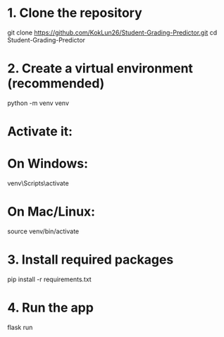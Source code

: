 # 1. Clone the repository
git clone https://github.com/KokLun26/Student-Grading-Predictor.git
cd Student-Grading-Predictor

# 2. Create a virtual environment (recommended)
python -m venv venv
# Activate it:
# On Windows:
venv\Scripts\activate
# On Mac/Linux:
source venv/bin/activate

# 3. Install required packages
pip install -r requirements.txt

# 4. Run the app
flask run
